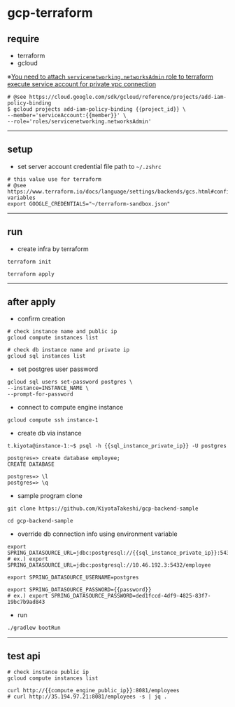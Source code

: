 # gcp-terraform

## require

- terraform
- gcloud

※[You need to attach `servicenetworking.networksAdmin` role to terraform execute service account for private vpc connection](https://github.com/hashicorp/terraform-provider-google/issues/4066#issuecomment-513650386)

```shell
# @see https://cloud.google.com/sdk/gcloud/reference/projects/add-iam-policy-binding
$ gcloud projects add-iam-policy-binding {{project_id}} \
--member='serviceAccount:{{member}}' \
--role='roles/servicenetworking.networksAdmin'
```

---
## setup

- set server account credential file path to `~/.zshrc` 

```shell
# this value use for terraform
# @see https://www.terraform.io/docs/language/settings/backends/gcs.html#configuration-variables
export GOOGLE_CREDENTIALS="~/terraform-sandbox.json"
```

---
## run

- create infra by terraform

```shell
terraform init

terraform apply
```

---
## after apply

- confirm creation 

```shell
# check instance name and public ip
gcloud compute instances list

# check db instance name and private ip
gcloud sql instances list
```

- set postgres user password

```shell
gcloud sql users set-password postgres \
--instance=INSTANCE_NAME \
--prompt-for-password
```

- connect to compute engine instance

```shell
gcloud compute ssh instance-1
```

- create db via instance

```shell
t.kiyota@instance-1:~$ psql -h {{sql_instance_private_ip}} -U postgres

postgres=> create database employee;
CREATE DATABASE

postgres=> \l
postgres=> \q
```

- sample program clone

```shell
git clone https://github.com/KiyotaTakeshi/gcp-backend-sample

cd gcp-backend-sample
```

- override db connection info using environment variable

```shell
export SPRING_DATASOURCE_URL=jdbc:postgresql://{{sql_instance_private_ip}}:5432/employee
# ex.) export SPRING_DATASOURCE_URL=jdbc:postgresql://10.46.192.3:5432/employee

export SPRING_DATASOURCE_USERNAME=postgres

export SPRING_DATASOURCE_PASSWORD={{password}}
# ex.) export SPRING_DATASOURCE_PASSWORD=ded1fccd-4df9-4825-83f7-19bc7b9ad843
```

- run

```shell
./gradlew bootRun
```

---
## test api

```shell
# check instance public ip
gcloud compute instances list

curl http://{{compute_engine_public_ip}}:8081/employees
# curl http://35.194.97.21:8081/employees -s | jq .
```
